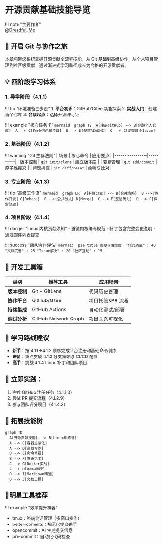 # 开源贡献基础技能导览  

!!! note "主要作者"  
    [@Dreadful_Me](https://github.com/Dreadful_Me)

## 🚀 开启 Git 与协作之旅  
本章将带您系统掌握开源贡献全流程技能，从 Git 基础到高级协作，从个人项目管理到社区级贡献，通过渐进式学习路径成长为合格的开源贡献者。  

## 💡 四阶段学习体系

### 1. 导学阶段（4.1.1）
!!! tip "环境准备三步走"
    1. **平台初识**：GitHub/Gitee 功能探索
    2. **实战入门**：创建首个仓库
    3. **合规起点**：选择开源许可证

!!! example "核心任务卡"
    ```mermaid 
    graph TB 
    A[注册GitHub] --> B[创建个人仓库] 
    A --> C[Fork俱乐部项目] 
    B --> D[配置README] 
    C --> E[提交首个Issue]
    ```

### 2. 基础阶段（4.1.2）
!!! warning "Git 生存法则"
    | 场景 | 核心命令 | 应用要点 |
    |------|----------|----------|
    | 版本控制 | `git init/clone` | 建立版本库 |
    | 变更管理 | `git add/commit` | 原子性提交 | 
    | 问题排查 | `git diff/reset` | 撤销与比对 | 

### 3. 专业阶段（4.1.3）
!!! tip "高级工作流"
    ```mermaid 
    graph LR 
    A[特性分支] --> B{合并策略} 
    B -->|协作开发| C[Rebase] 
    B -->|公共分支| D[Merge] 
    C --> E[整洁历史] 
    D --> F[保留轨迹]
    ```

### 4. 项目阶段（4.1.4）
!!! danger "Linux 内核贡献须知"
    - 遵循内核编码规范
    - 补丁包含完整变更说明
    - 通过邮件列表提交

!!! success "团队协作评估"
    ```mermaid 
    pie
    title 贡献评估维度 
    "代码质量" : 40
    "文档完善" : 25
    "Issue解决" : 20
    "社区互动" : 15
    ```

## 🔧 开发工具箱
| 类别       | 推荐工具                  | 应用场景              |  
|------------|-------------------------|-----------------------|  
| **版本控制** | Git + GitLens           | 代码历史管理          |  
| **协作平台** | GitHub/Gitee            | 项目托管&PR 流程       |  
| **持续集成** | GitHub Actions          | 自动化测试/部署       |  
| **调试分析** | GitHub Network Graph    | 项目关系可视化 |  

## 🚦 学习路线建议
- **新手**：按 4.1.1→4.1.2 顺序完成平台注册和基础命令训练  
- **进阶**：重点突破 4.1.3 分支策略与 CI/CD 配置  
- **高手**：挑战 4.1.4 Linux 补丁和团队项目  

## 📌 立即实践：
1. 完成 GitHub 注册任务（4.1.1.3）  
2. 尝试 PR 提交流程（4.1.2.9）  
3. 参与团队评分项目（4.1.4.2）  

## 🌟 拓展技能树
```mermaid
graph TD
  A[开源贡献技能] --> B[Linux训练营]
  A --> C[容器虚拟化]
  A --> D[高效写作]
  B --> E[命令精要]
  B --> F[管道艺术]
  C --> G[Docker实战]
  C --> H[Qemu原理]
  D --> I[Markdown精通]
  D --> J[文档工程]
```
## 🔧明星工具推荐
!!! example "效率提升神器"
- tmux：终端会话管理（多窗口操作）
- better-commits：规范化提交助手
- opencommit：AI 生成提交信息
- pre-commit：自动化代码检查